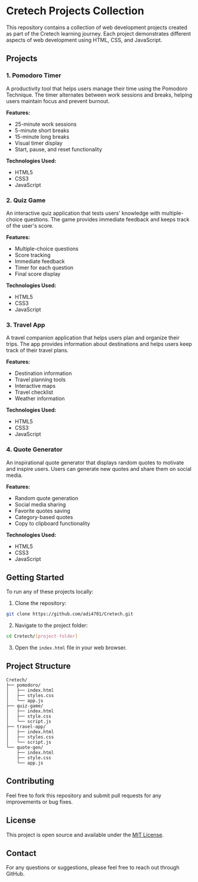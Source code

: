# Cretech Projects Collection

This repository contains a collection of web development projects created as part of the Cretech learning journey. Each project demonstrates different aspects of web development using HTML, CSS, and JavaScript.

## Projects

### 1. Pomodoro Timer
A productivity tool that helps users manage their time using the Pomodoro Technique. The timer alternates between work sessions and breaks, helping users maintain focus and prevent burnout.

**Features:**
- 25-minute work sessions
- 5-minute short breaks
- 15-minute long breaks
- Visual timer display
- Start, pause, and reset functionality

**Technologies Used:**
- HTML5
- CSS3
- JavaScript

### 2. Quiz Game
An interactive quiz application that tests users' knowledge with multiple-choice questions. The game provides immediate feedback and keeps track of the user's score.

**Features:**
- Multiple-choice questions
- Score tracking
- Immediate feedback
- Timer for each question
- Final score display

**Technologies Used:**
- HTML5
- CSS3
- JavaScript

### 3. Travel App
A travel companion application that helps users plan and organize their trips. The app provides information about destinations and helps users keep track of their travel plans.

**Features:**
- Destination information
- Travel planning tools
- Interactive maps
- Travel checklist
- Weather information

**Technologies Used:**
- HTML5
- CSS3
- JavaScript

### 4. Quote Generator
An inspirational quote generator that displays random quotes to motivate and inspire users. Users can generate new quotes and share them on social media.

**Features:**
- Random quote generation
- Social media sharing
- Favorite quotes saving
- Category-based quotes
- Copy to clipboard functionality

**Technologies Used:**
- HTML5
- CSS3
- JavaScript

## Getting Started

To run any of these projects locally:

1. Clone the repository:
```bash
git clone https://github.com/adi4701/Cretech.git
```

2. Navigate to the project folder:
```bash
cd Cretech/[project-folder]
```

3. Open the `index.html` file in your web browser.

## Project Structure

```
Cretech/
├── pomodoro/
│   ├── index.html
│   ├── styles.css
│   └── app.js
├── quiz-game/
│   ├── index.html
│   ├── style.css
│   └── script.js
├── travel-app/
│   ├── index.html
│   ├── styles.css
│   └── script.js
└── quote-gen/
    ├── index.html
    ├── style.css
    └── app.js
```

## Contributing

Feel free to fork this repository and submit pull requests for any improvements or bug fixes.

## License

This project is open source and available under the [MIT License](LICENSE).

## Contact

For any questions or suggestions, please feel free to reach out through GitHub. 